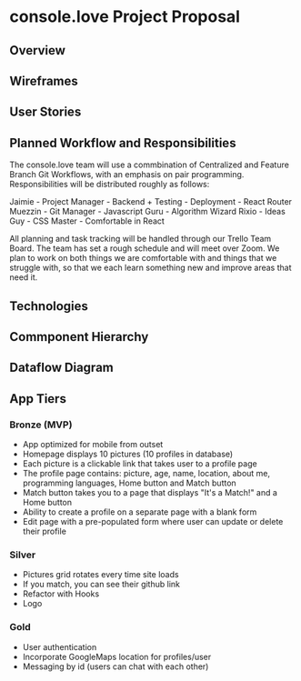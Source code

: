 # console.love Project Proposal

## Overview

## Wireframes

## User Stories

## Planned Workflow and Responsibilities

The console.love team will use a commbination of Centralized and Feature Branch Git Workflows, with an emphasis on pair programming. Responsibilities will be distributed roughly as follows:

Jaimie - Project Manager - Backend + Testing - Deployment - React Router
Muezzin - Git Manager - Javascript Guru - Algorithm Wizard
Rixio - Ideas Guy - CSS Master - Comfortable in React

All planning and task tracking will be handled through our Trello Team Board.  The team has set a rough schedule and will meet over Zoom. We plan to work on both things we are comfortable with and things that we struggle with, so that we each learn something new and improve areas that need it.

## Technologies

## Commponent Hierarchy

## Dataflow Diagram

## App Tiers

### Bronze (MVP)
- App optimized for mobile from outset
- Homepage displays 10 pictures (10 profiles in database)
- Each picture is a clickable link that takes user to a profile page
- The profile page contains: picture, age, name, location, about me, programming languages, Home button and Match button
- Match button takes you to a page that displays "It's a Match!" and a Home button
- Ability to create a profile on a separate page with a blank form
- Edit page with a pre-populated form where user can update or delete their profile

### Silver
- Pictures grid rotates every time site loads
- If you match, you can see their github link
- Refactor with Hooks
- Logo

### Gold
- User authentication
- Incorporate GoogleMaps location for profiles/user
- Messaging by id (users can chat with each other)
